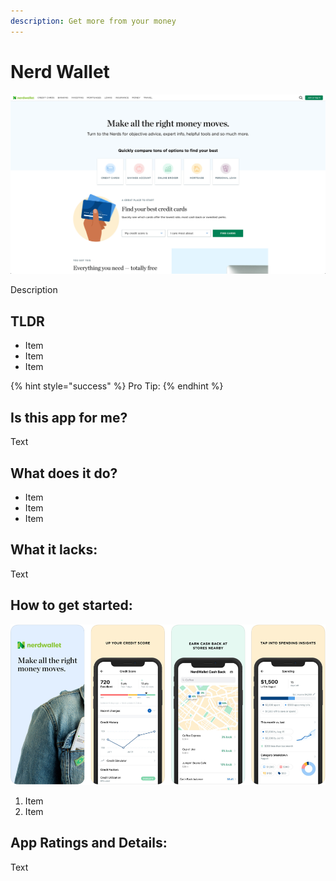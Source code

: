 ```yaml
---
description: Get more from your money
---
```


# Nerd Wallet

![Nerd Wallet Website](../.gitbook/assets/nerdwallet-web.png)

Description

## TLDR

* Item
* Item
* Item

{% hint style="success" %}
Pro Tip:
{% endhint %}

## Is this app for me?

Text

## What does it do?

* Item
* Item
* Item

## What it lacks:

Text

## How to get started:

![Nerd Wallet App](../.gitbook/assets/nerdwallet-app.png)

1. Item
2. Item

## App Ratings and Details:

Text

